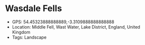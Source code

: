 # Wasdale Fells

- GPS: 54.45323888888889,-3.3109888888888888
- Location: Middle Fell, Wast Water, Lake District, England, United Kingdom
- Tags: Landscape
